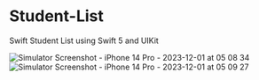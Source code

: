 # Student-List
Swift Student List using Swift 5 and UIKit

![Simulator Screenshot - iPhone 14 Pro - 2023-12-01 at 05 08 34](https://github.com/stpimm/Student-List/assets/66082265/a46b4151-d160-412b-8463-b28853c763c9)
![Simulator Screenshot - iPhone 14 Pro - 2023-12-01 at 05 09 27](https://github.com/stpimm/Student-List/assets/66082265/c815c534-4227-4cb6-be9b-3296baa9e9ae)
